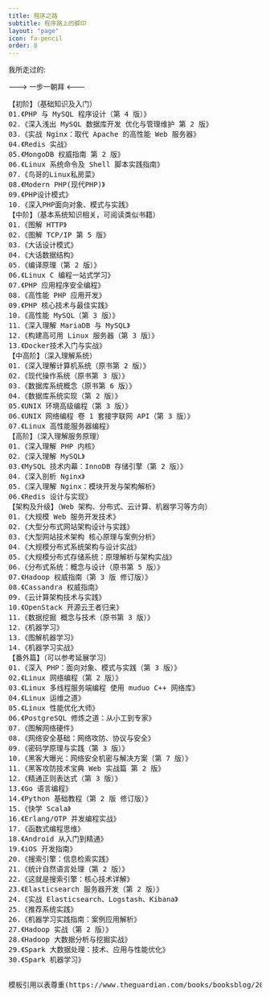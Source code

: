 ```yaml
---
title: 程序之路
subtitle: 程序路上的脚印
layout: "page"
icon: fa-pencil
order: 8
---
```


我所走过的:

---> 一步一朝拜 <---

<pre>
【初阶】（基础知识及入门）
01.《PHP 与 MySQL 程序设计（第 4 版）》
02.《深入浅出 MySQL 数据库开发 优化与管理维护 第 2 版》
03.《实战 Nginx：取代 Apache 的高性能 Web 服务器》
04.《Redis 实战》
05.《MongoDB 权威指南 第 2 版》
06.《Linux 系统命令及 Shell 脚本实践指南》
07.《鸟哥的Linux私房菜》
08.《Modern PHP(现代PHP)》
09.《PHP设计模式》
10.《深入PHP面向对象、模式与实践》
【中阶】（基本系统知识相关，可阅读类似书籍）
01.《图解 HTTP》
02.《图解 TCP/IP 第 5 版》
03.《大话设计模式》
04.《大话数据结构》
05.《编译原理（第 2 版）》
06.《Linux C 编程一站式学习》
07.《PHP 应用程序安全编程》
08.《高性能 PHP 应用开发》
09.《PHP 核心技术与最佳实践》
10.《高性能 MySQL（第 3 版）》
11.《深入理解 MariaDB 与 MySQL》
12.《构建高可用 Linux 服务器（第 3 版）》
13.《Docker技术入门与实战》
【中高阶】（深入理解系统）
01.《深入理解计算机系统（原书第 2 版）》
02.《现代操作系统（原书第 3 版）》
03.《数据库系统概念（原书第 6 版）》
04.《数据库系统实现（第 2 版）》
05.《UNIX 环境高级编程（第 3 版）》
06.《UNIX 网络编程 卷 1 套接字联网 API（第 3 版）》
07.《Linux 高性能服务器编程》
【高阶】（深入理解服务原理）
01.《深入理解 PHP 内核》
02.《深入理解 MySQL》
03.《MySQL 技术内幕：InnoDB 存储引擎（第 2 版）》
04.《深入剖析 Nginx》
05.《深入理解 Nginx：模块开发与架构解析》
06.《Redis 设计与实现》
【架构及升级】（Web 架构、分布式、云计算、机器学习等方向）
01.《大规模 Web 服务开发技术》
02.《大型分布式网站架构设计与实践》
03.《大型网站技术架构 核心原理与案例分析》
04.《大规模分布式系统架构与设计实战》
05.《大规模分布式存储系统：原理解析与架构实战》
06.《分布式系统：概念与设计（原书第 5 版）》
07.《Hadoop 权威指南（第 3 版 修订版）》
08.《Cassandra 权威指南》
09.《云计算架构技术与实践》
10.《OpenStack 开源云王者归来》
11.《数据挖掘 概念与技术（原书第 3 版）》
12.《机器学习》
13.《图解机器学习》
14.《机器学习实战》
【番外篇】（可以参考延展学习）
01.《深入 PHP：面向对象、模式与实践（第 3 版）》
02.《Linux 网络编程（第 2 版）》
03.《Linux 多线程服务端编程 使用 muduo C++ 网络库》
04.《Linux 运维之道》
05.《Linux 性能优化大师》
06.《PostgreSQL 修炼之道：从小工到专家》
07.《图解网络硬件》
08.《网络安全基础：网络攻防、协议与安全》
09.《密码学原理与实践（第 3 版）》
10.《黑客大曝光：网络安全机密与解决方案（第 7 版）》
11.《黑客攻防技术宝典 Web 实战篇 第 2 版》
12.《精通正则表达式（第 3 版）》
13.《Go 语言编程》
14.《Python 基础教程（第 2 版 修订版）》
15.《快学 Scala》
16.《Erlang/OTP 并发编程实战》
17.《函数式编程思维》
18.《Android 从入门到精通》
19.《iOS 开发指南》
20.《搜索引擎：信息检索实践》
21.《统计自然语言处理（第 2 版）》
22.《这就是搜索引擎：核心技术详解》
23.《Elasticsearch 服务器开发（第 2 版）》
24.《实战 Elasticsearch、Logstash、Kibana》
25.《推荐系统实践》
26.《机器学习实践指南：案例应用解析》
27.《Hadoop 实战（第 2 版）》
28.《Hadoop 大数据分析与挖掘实战》
29.《Spark 大数据处理：技术、应用与性能优化》
30.《Spark 机器学习》
<pre>

模板引用以表尊重(https://www.theguardian.com/books/booksblog/2011/jan/04/best-boring-books)